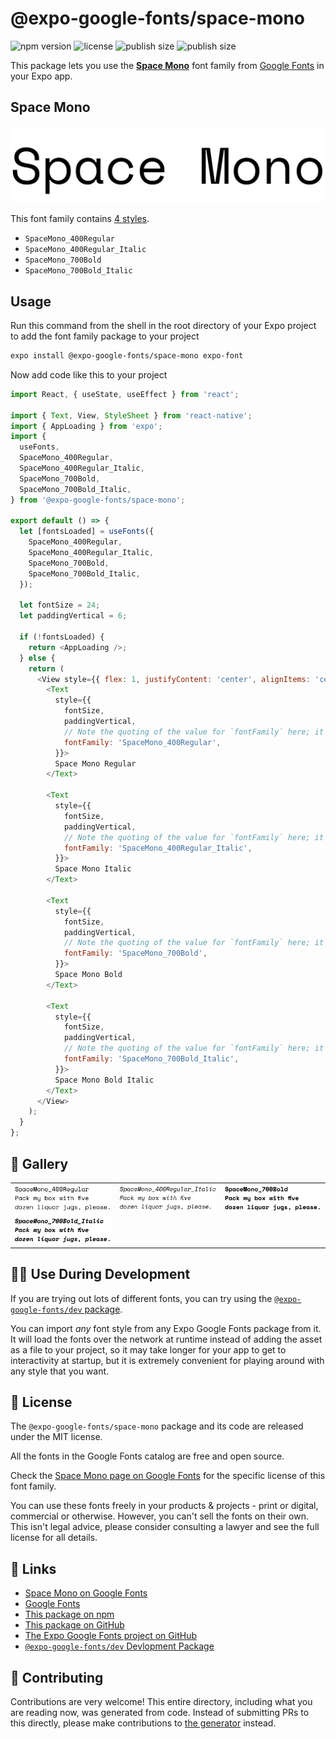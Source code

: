 # @expo-google-fonts/space-mono

![npm version](https://flat.badgen.net/npm/v/@expo-google-fonts/space-mono)
![license](https://flat.badgen.net/github/license/expo/google-fonts)
![publish size](https://flat.badgen.net/packagephobia/install/@expo-google-fonts/space-mono)
![publish size](https://flat.badgen.net/packagephobia/publish/@expo-google-fonts/space-mono)

This package lets you use the [**Space Mono**](https://fonts.google.com/specimen/Space+Mono) font family from [Google Fonts](https://fonts.google.com/) in your Expo app.

## Space Mono

![Space Mono](./font-family.png)

This font family contains [4 styles](#-gallery).

- `SpaceMono_400Regular`
- `SpaceMono_400Regular_Italic`
- `SpaceMono_700Bold`
- `SpaceMono_700Bold_Italic`

## Usage

Run this command from the shell in the root directory of your Expo project to add the font family package to your project
```sh
expo install @expo-google-fonts/space-mono expo-font
```

Now add code like this to your project
```js
import React, { useState, useEffect } from 'react';

import { Text, View, StyleSheet } from 'react-native';
import { AppLoading } from 'expo';
import {
  useFonts,
  SpaceMono_400Regular,
  SpaceMono_400Regular_Italic,
  SpaceMono_700Bold,
  SpaceMono_700Bold_Italic,
} from '@expo-google-fonts/space-mono';

export default () => {
  let [fontsLoaded] = useFonts({
    SpaceMono_400Regular,
    SpaceMono_400Regular_Italic,
    SpaceMono_700Bold,
    SpaceMono_700Bold_Italic,
  });

  let fontSize = 24;
  let paddingVertical = 6;

  if (!fontsLoaded) {
    return <AppLoading />;
  } else {
    return (
      <View style={{ flex: 1, justifyContent: 'center', alignItems: 'center' }}>
        <Text
          style={{
            fontSize,
            paddingVertical,
            // Note the quoting of the value for `fontFamily` here; it expects a string!
            fontFamily: 'SpaceMono_400Regular',
          }}>
          Space Mono Regular
        </Text>

        <Text
          style={{
            fontSize,
            paddingVertical,
            // Note the quoting of the value for `fontFamily` here; it expects a string!
            fontFamily: 'SpaceMono_400Regular_Italic',
          }}>
          Space Mono Italic
        </Text>

        <Text
          style={{
            fontSize,
            paddingVertical,
            // Note the quoting of the value for `fontFamily` here; it expects a string!
            fontFamily: 'SpaceMono_700Bold',
          }}>
          Space Mono Bold
        </Text>

        <Text
          style={{
            fontSize,
            paddingVertical,
            // Note the quoting of the value for `fontFamily` here; it expects a string!
            fontFamily: 'SpaceMono_700Bold_Italic',
          }}>
          Space Mono Bold Italic
        </Text>
      </View>
    );
  }
};

```

## 🔡 Gallery


||||
|-|-|-|
|![SpaceMono_400Regular](./SpaceMono_400Regular.ttf.png)|![SpaceMono_400Regular_Italic](./SpaceMono_400Regular_Italic.ttf.png)|![SpaceMono_700Bold](./SpaceMono_700Bold.ttf.png)||
|![SpaceMono_700Bold_Italic](./SpaceMono_700Bold_Italic.ttf.png)||||


## 👩‍💻 Use During Development

If you are trying out lots of different fonts, you can try using the [`@expo-google-fonts/dev` package](https://github.com/expo/google-fonts/tree/master/font-packages/dev#readme).

You can import *any* font style from any Expo Google Fonts package from it. It will load the fonts
over the network at runtime instead of adding the asset as a file to your project, so it may take longer
for your app to get to interactivity at startup, but it is extremely convenient
for playing around with any style that you want.

## 📖 License

The `@expo-google-fonts/space-mono` package and its code are released under the MIT license.

All the fonts in the Google Fonts catalog are free and open source.

Check the [Space Mono page on Google Fonts](https://fonts.google.com/specimen/Space+Mono) for the specific license of this font family.

You can use these fonts freely in your products & projects - print or digital, commercial or otherwise. However, you can't sell the fonts on their own. This isn't legal advice, please consider consulting a lawyer and see the full license for all details.

## 🔗 Links

- [Space Mono on Google Fonts](https://fonts.google.com/specimen/Space+Mono)
- [Google Fonts](https://fonts.google.com/)
- [This package on npm](https://www.npmjs.com/package/@expo-google-fonts/space-mono)
- [This package on GitHub](https://github.com/expo/google-fonts/tree/master/font-packages/space-mono)
- [The Expo Google Fonts project on GitHub](https://github.com/expo/google-fonts)
- [`@expo-google-fonts/dev` Devlopment Package](https://github.com/expo/google-fonts/tree/master/font-packages/dev)

## 🤝 Contributing

Contributions are very welcome! This entire directory, including what you are reading now, was generated from code. Instead of submitting PRs to this directly, please make contributions to [the generator](https://github.com/expo/google-fonts/tree/master/packages/generator) instead.
